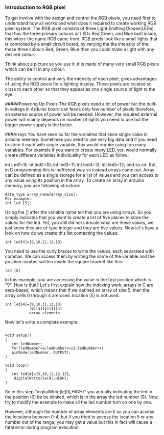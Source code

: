 ### Introduction to RGB pixel
To get involve with the design and control the RGB pixels, you need first to understand how all works and what does it required to create working RGB pixel system. 
The RGB pixel consists of three Light Emitting Diodes(LEDs) that has the three primary colours or LEDs Red,Green, and Blue built inside, this where the name RGB came from. RGB pixels look like a small lights that is controlled by a small circuit board, by varying the the intensity of the these three colours Red, Green, Blue then you could make a light with any desired colour.  

Think about a picture as you use it, it is made of many very small RGB pixels which can be lit in any colour. 

The ability to control and vary the intensity of each pixel, gives advantages of using the RGB pixels for a lighting display. These pixels are located so close to each other so that they appear as one single source of light to the eye.

#####Powering Up Pixels
The RGB pixels need a lot of power but the built-in voltage in Arduino board can feeds only few number of pixels therefore, an external source of power will be needed. However, the required external power will mainly depends on number of lights you need to use but the bigger power supply is the better. 

###Arrays
You have seen so far the variables that store single value in arduino memory. Sometimes you need to use very big data and if you need to store it each with single variable, this would require using too many variables. For example if you want to create many LED, you would normally create different variables individuality for each LED as follow:

int Led1=9;
int led2=10;
int led3=11;
int led4=12; 
int led5=12;
and so on.
But, in C programming this is inefficient way so instead arrays came out. Array can be defined as a single storage for a list of values and you can access to any value using its position in the array.
To create an array in arduino memory, you use following structure:

```
data_type array_name[array_size];
For example:
int led [5];
```
Using the [] after the variable name tell that you are using arrays. So you simply indicates that you want to create a list of five places to store the values for the led. Yet, you still did not intricate what are these values, we just know they are of type integer and they are five values. 
Now let's have a look on how do we create this list contacting the values:

```
int led[4]={9,10,11,12,13}
```
You need to use the curly braces to write the values, each separated with commas. We can access them by writing the name of the variable and the position number written inside the square bracket like this:

```
led [0]
``` 
In this example, you are accessing the value in the first position which is "9". How is that? 
Let's first explain how the indexing work, arrays in C are zero-based, which means that if we defined an array of size 5, then the array cells 0 through 4 are used. location [5] is not used.

```
int led[4]={9,10,11,12,13}
           [0][1][2][3][4]
           array elements
```

Now let's write a complete example:

```

void setup()
{
   int ledNumber;
   for(ledNumber=9;ledNumber<=13;ledNumber++)
   pinMode(ledNumber, OUTPUT);
}

void loop()
{
   int led[4]={9,10,11,12,13};
    digitalWrite(le[0],HIGH);
}
```

So in this step "digitalWrite(le[0],HIGH)" you actually indicating the led in the position (0) be be blinked, which is in the array the led number (9). Now, try to modify the example to make all the led number turn on one by one.

However, although the number of array elements are 5 so you can access the locations between 0-4, but if you tried to access the location 5 or any number out of the range, you may get a value but this in fact will cause a fatal error during program execution. 
